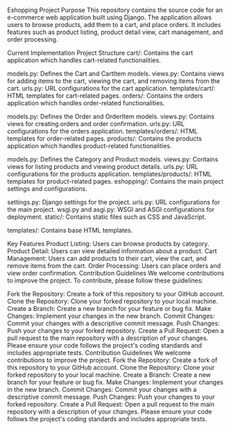 Eshopping Project
Purpose
This repository contains the source code for an e-commerce web application built using Django. The application allows users to browse products, add them to a cart, and place orders. It includes features such as product listing, product detail view, cart management, and order processing.

Current Implementation
Project Structure
cart/: Contains the cart application which handles cart-related functionalities.

models.py: Defines the Cart and CartItem models.
views.py: Contains views for adding items to the cart, viewing the cart, and removing items from the cart.
urls.py: URL configurations for the cart application.
templates/cart/: HTML templates for cart-related pages.
orders/: Contains the orders application which handles order-related functionalities.

models.py: Defines the Order and OrderItem models.
views.py: Contains views for creating orders and order confirmation.
urls.py: URL configurations for the orders application.
templates/orders/: HTML templates for order-related pages.
products/: Contains the products application which handles product-related functionalities.

models.py: Defines the Category and Product models.
views.py: Contains views for listing products and viewing product details.
urls.py: URL configurations for the products application.
templates/products/: HTML templates for product-related pages.
eshopping/: Contains the main project settings and configurations.

settings.py: Django settings for the project.
urls.py: URL configurations for the main project.
wsgi.py and asgi.py: WSGI and ASGI configurations for deployment.
static/: Contains static files such as CSS and JavaScript.

templates/: Contains base HTML templates.

Key Features
Product Listing: Users can browse products by category.
Product Detail: Users can view detailed information about a product.
Cart Management: Users can add products to their cart, view the cart, and remove items from the cart.
Order Processing: Users can place orders and view order confirmation.
Contribution Guidelines
We welcome contributions to improve the project. To contribute, please follow these guidelines:

Fork the Repository: Create a fork of this repository to your GitHub account.
Clone the Repository: Clone your forked repository to your local machine.
Create a Branch: Create a new branch for your feature or bug fix.
Make Changes: Implement your changes in the new branch.
Commit Changes: Commit your changes with a descriptive commit message.
Push Changes: Push your changes to your forked repository.
Create a Pull Request: Open a pull request to the main repository with a description of your changes.
Please ensure your code follows the project's coding standards and includes appropriate tests.
Contribution Guidelines
We welcome contributions to improve the project. 
Fork the Repository: Create a fork of this repository to your GitHub account.
Clone the Repository: Clone your forked repository to your local machine.
Create a Branch: Create a new branch for your feature or bug fix.
Make Changes: Implement your changes in the new branch.
Commit Changes: Commit your changes with a descriptive commit message.
Push Changes: Push your changes to your forked repository.
Create a Pull Request: Open a pull request to the main repository with a description of your changes.
Please ensure your code follows the project's coding standards and includes appropriate tests.
